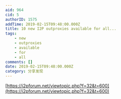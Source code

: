 ```yaml
---
aid: 964
cid: 5
authorID: 1575
addTime: 2019-02-15T09:48:00.000Z
title: 10 new I2P outproxies available for all...
tags:
    - new
    - outproxies
    - available
    - for
    - all
comments: []
date: 2019-02-15T09:48:00.000Z
category: 分享发现
---
```


[https://i2pforum.net/viewtopic.php?f=32&t=600](https://i2pforum.net/viewtopic.php?f=32&t=600)
